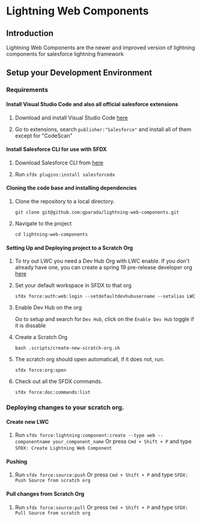 # Lightning Web Components

## Introduction

Lightning Web Components are the newer and improved version of lightning components for salesforce lightning framework

## Setup your Development Environment

### Requirements

#### Install Visual Studio Code and also all official salesforce extensions

1. Download and install Visual Studio Code [here](https://code.visualstudio.com/download)

2. Go to extensions, search `publisher:"Salesforce"` and install all of them except for "CodeScan"

#### Install Salesforce CLI for use with SFDX

1. Download Salesforce CLI from [here](https://developer.salesforce.com/tools/sfdxcli)

2. Run `sfdx plugins:install salesforcedx`

#### Cloning the code base and installing dependencies

1. Clone the repository to a local directory.

    `git clone git@github.com:gparada/lightning-web-components.git`

2. Navigate to the project

    `cd lightning-web-components`

#### Setting Up and Deploying project to a Scratch Org

1. To try out LWC you need a Dev Hub Org with LWC enable. If you don't already have one, you can create a spring 19 pre-release developer org [here](https://www.salesforce.com/form/signup/prerelease-spring19/)

2. Set your default workspace in SFDX to that org

    `sfdx force:auth:web:login --setdefaultdevhubusername --setalias LWC`

3. Enable Dev Hub on the org

    Go to setup and search for `Dev Hub`, click on the `Enable Dev Hub` toggle if it is dissable 

4. Create a Scratch Org

    `bash .scripts/create-new-scratch-org.sh`

5. The scratch org should open automaticall, if it does not, run.

    `sfdx force:org:open`

6. Check out all the SFDX commands.

    `sfdx force:doc:commands:list`

### Deploying changes to your scratch org.

#### Create new LWC

1. Run `sfdx force:lightning:component:create --type web --componentname your_component_name` Or press `Cmd + Shift + P` and type `SFDX: Create Lightning Web Component`

#### Pushing

1. Run `sfdx force:source:push` Or press `Cmd + Shift + P` and type `SFDX: Push Source from scratch org`

#### Pull changes from Scratch Org

1. Run `sfdx force:source:pull` Or press `Cmd + Shift + P` and type `SFDX: Pull Source from scratch org`
